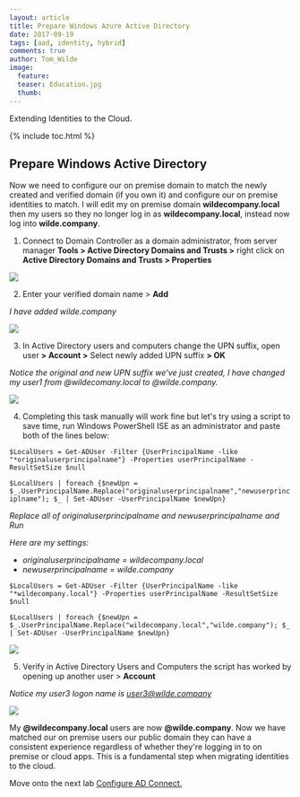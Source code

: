 ```yaml
---
layout: article
title: Prepare Windows Azure Active Directory
date: 2017-09-19
tags: [aad, identity, hybrid]
comments: true
author: Tom_Wilde
image:
  feature: 
  teaser: Education.jpg
  thumb: 
---
```

Extending Identities to the Cloud.

{% include toc.html %}

## Prepare Windows Active Directory
Now we need to configure our on premise domain to match the newly created and verified domain (if you own it) and configure our on premise identities to match. 
I will edit my on premise domain **wildecompany.local** then my users so they no longer log in as **wildecompany.local**, instead now log into **wilde.company**.


1. Connect to Domain Controller as a domain administrator, from server manager **Tools > Active Directory Domains and Trusts >** right click on **Active Directory Domains and Trusts > Properties**

![](../images/ExtendingIdentities_3.1.png)

2. Enter your verified domain name > **Add**

*I have added wilde.company*

![](../images/ExtendingIdentities_3.2.png)

3. 	In Active Directory users and computers change the UPN suffix, open user **> Account >** Select newly added UPN suffix **> OK**

*Notice the original and new UPN suffix we've just created, I have changed my user1 from @wildecomany.local to @wilde.company.* 

![](../images/ExtendingIdentities_3.3.png)

4. 	Completing this task manually will work fine but let's try using a script to save time, run Windows PowerShell ISE as an administrator and paste both of the lines below:

```$LocalUsers = Get-ADUser -Filter {UserPrincipalName -like "*originaluserprincipalname"} -Properties userPrincipalName -ResultSetSize $null```

```$LocalUsers | foreach {$newUpn = $_.UserPrincipalName.Replace("originaluserprincipalname","newuserprinciplname"); $_ | Set-ADUser -UserPrincipalName $newUpn}```


*Replace all of originaluserprincipalname and newuserprincipalname and Run*

*Here are my settings:*
* *originaluserprincipalname = wildecompany.local*
* *newuserprincipalname = wilde.company*

```$LocalUsers = Get-ADUser -Filter {UserPrincipalName -like "*wildecompany.local"} -Properties userPrincipalName -ResultSetSize $null```

```$LocalUsers | foreach {$newUpn = $_.UserPrincipalName.Replace("wildecompany.local","wilde.company"); $_ | Set-ADUser -UserPrincipalName $newUpn}```

![](../images/ExtendingIdentities_3.4.png)

5. 	Verify in Active Directory Users and Computers the script has worked by opening up another user > **Account**

*Notice my user3 logon name is user3@wilde.company*

![](../images/ExtendingIdentities_3.5.png)


My **@wildecompany.local** users are now **@wilde.company**. Now we have matched our on premise users our public domain they can have a consistent experience regardless of whether they're logging in to on premise or cloud apps. This is a fundamental step when migrating identities to the cloud. 

Move onto the next lab [Configure AD Connect.](./identityconfigueADC.md)


